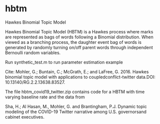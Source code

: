 # hbtm
Hawkes Binomial Topic Model


Hawkes Binomial Topic Model (HBTM) is a Hawkes process where marks are represented 
as bags of words following a Binomial distribution. When viewed as a branching process, 
the daughter event bag of words is generated by randomly turning on/off parent words through 
independent Bernoulli random variables.

Run synthetic_test.m to run parameter estimation example

Cite: Mohler, G.; Buntain, C.; McGrath, E.; and LaFree, G. 2016.  Hawkes binomial topic model with applications to coupledconflict-twitter data.DOI: 10.13140/RG.2.2.13638.83527.

The file hbtm_covid19_twitter.zip contains code for a HBTM with time varying baseline rate and the data from 

Sha, H.; Al Hasan, M., Mohler, G. and Brantingham, P.J. Dynamic topic modeling of the COVID-19 Twitter narrative among U.S. governorsand cabinet executives.


